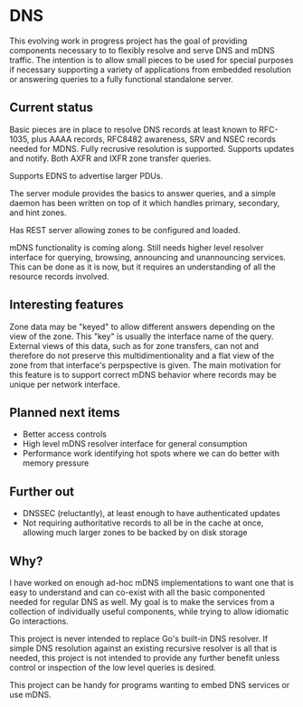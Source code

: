 DNS
===

This evolving work in progress project has the goal of providing components necessary to to flexibly resolve and serve
DNS and mDNS traffic. The intention is to allow small pieces to be used for special purposes if necessary supporting a 
variety of applications from embedded resolution or answering queries to a fully functional standalone server.

Current status
--------------

Basic pieces are in place to resolve DNS records at least known to RFC-1035, plus AAAA records, RFC8482 awareness, SRV
and NSEC records needed for MDNS. Fully recrusive resolution is supported. Supports updates and notify. Both AXFR and
IXFR zone transfer queries.

Supports EDNS to advertise larger PDUs.

The server module provides the basics to answer queries, and a simple daemon has been written on top of it which handles
primary, secondary, and hint zones.

Has REST server allowing zones to be configured and loaded.

mDNS functionality is coming along. Still needs higher level resolver interface for querying, browsing, announcing and 
unannouncing services. This can be done as it is now, but it requires an understanding of all the resource records involved.


Interesting features
--------------------

Zone data may be "keyed" to allow different answers depending on the view of the zone. This "key" is usually the interface
name of the query. External views of this data, such as for zone transfers, can not and therefore do not preserve this
multidimentionality and a flat view of the zone from that interface's perpspective is given. The main motivation for this
feature is to support correct mDNS behavior where records may be unique per network interface.

Planned next items
------------------

* Better access controls
* High level mDNS resolver interface for general consumption
* Performance work identifying hot spots where we can do better with memory pressure

Further out
-----------

* DNSSEC (reluctantly), at least enough to have authenticated updates
* Not requiring authoritative records to all be in the cache at once, allowing much larger zones to be backed by on disk
  storage

Why?
----

I have worked on enough ad-hoc mDNS implementations to want one that is easy to understand and can co-exist with all the basic
componented needed for regular DNS as well. My goal is to make the services from a collection of individually useful components,
while trying to allow idiomatic Go interactions.

This project is never intended to replace Go's built-in DNS resolver. If simple DNS resolution against an existing recursive
resolver is all that is needed, this project is not intended to provide any further benefit unless control or inspection of the
low level queries is desired.

This project can be handy for programs wanting to embed DNS services or use mDNS.
